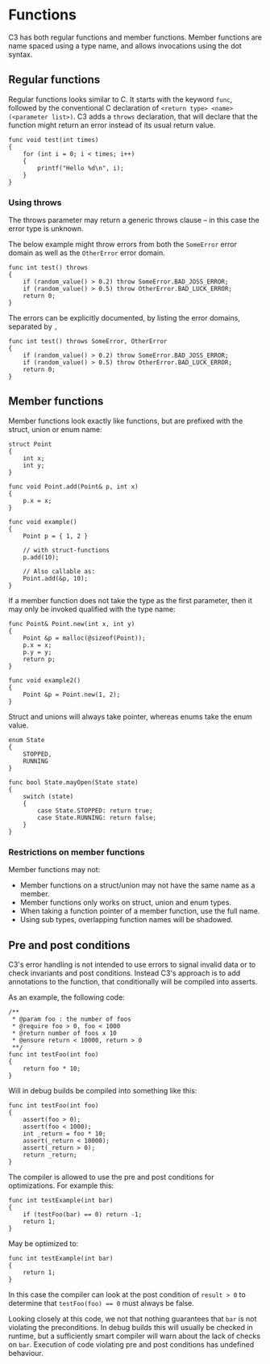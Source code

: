 # Functions

C3 has both regular functions and member functions. Member functions are name spaced using a type name, and allows invocations using the dot syntax.

## Regular functions

Regular functions looks similar to C. It starts with the keyword `func`, followed by the conventional C declaration of `<return type> <name>(<parameter list>)`. C3 adds a `throws` declaration, that will declare that the function might return an error instead of its usual return value.

```
func void test(int times)
{
    for (int i = 0; i < times; i++)
    {
        printf("Hello %d\n", i);
    }
}
```

### Using throws

The throws parameter may return a generic throws clause – in this case the error type is unknown.

The below example might throw errors from both the `SomeError` error domain as well as the `OtherError` error domain.

```
func int test() throws
{
    if (random_value() > 0.2) throw SomeError.BAD_JOSS_ERROR;
    if (random_value() > 0.5) throw OtherError.BAD_LUCK_ERROR;
    return 0;
}
```

The errors can be explicitly documented, by listing the error domains, separated by `,`

```
func int test() throws SomeError, OtherError
{
    if (random_value() > 0.2) throw SomeError.BAD_JOSS_ERROR;
    if (random_value() > 0.5) throw OtherError.BAD_LUCK_ERROR;
    return 0;
}
```

## Member functions

Member functions look exactly like functions, but are prefixed with the struct, union or enum name:

```
struct Point
{
    int x;
    int y;
}

func void Point.add(Point& p, int x) 
{
    p.x = x;
}

func void example() 
{
    Point p = { 1, 2 }

    // with struct-functions
    p.add(10);

    // Also callable as:
    Point.add(&p, 10);
}
```

If a member function does not take the type as the first parameter, then it may only be invoked qualified with the type name:

```
func Point& Point.new(int x, int y) 
{
    Point &p = malloc(@sizeof(Point));
    p.x = x;
    p.y = y;
    return p;
}

func void example2() 
{
    Point &p = Point.new(1, 2);
}
```

Struct and unions will always take pointer, whereas enums take the enum value.

```
enum State
{
    STOPPED,
    RUNNING
}

func bool State.mayOpen(State state) 
{
    switch (state)
    {
        case State.STOPPED: return true;
        case State.RUNNING: return false;
    }
}
```


### Restrictions on member functions

Member functions may not:

- Member functions on a struct/union may not have the same name as a member.
- Member functions only works on struct, union and enum types.
- When taking a function pointer of a member function, use the full name.
- Using sub types, overlapping function names will be shadowed.

## Pre and post conditions

C3's error handling is not intended to use errors to signal invalid data or to check invariants and post conditions. Instead C3's approach is to add annotations to the function, that conditionally will be compiled into asserts.

As an example, the following code:
```
/**
 * @param foo : the number of foos 
 * @require foo > 0, foo < 1000
 * @return number of foos x 10
 * @ensure return < 10000, return > 0
 **/
func int testFoo(int foo)
{
    return foo * 10;
}
```

Will in debug builds be compiled into something like this:

```
func int testFoo(int foo)
{
    assert(foo > 0);
    assert(foo < 1000);
    int _return = foo * 10;
    assert(_return < 10000);
    assert(_return > 0);
    return _return;
}
```

The compiler is allowed to use the pre and post conditions for optimizations. For example this:

```
func int testExample(int bar)
{
    if (testFoo(bar) == 0) return -1;
    return 1;
}
```

May be optimized to:

```
func int testExample(int bar)
{
    return 1;
}
```

In this case the compiler can look at the post condition of `result > 0` to determine that `testFoo(foo) == 0` must always be false.

Looking closely at this code, we not that nothing guarantees that `bar` is not violating the preconditions. In debug builds this will usually be checked in runtime, but a sufficiently smart compiler will warn about the lack of checks on `bar`. Execution of code violating pre and post conditions has undefined behaviour.

